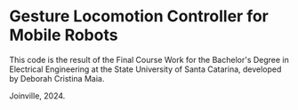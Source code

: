 # Gesture Locomotion Controller for Mobile Robots

This code is the result of the Final Course Work for the Bachelor's Degree in Electrical Engineering at the State University of Santa Catarina, developed by Deborah Cristina Maia.

Joinville, 2024.
